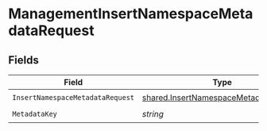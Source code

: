 # ManagementInsertNamespaceMetadataRequest


## Fields

| Field                                                                                                 | Type                                                                                                  | Required                                                                                              | Description                                                                                           |
| ----------------------------------------------------------------------------------------------------- | ----------------------------------------------------------------------------------------------------- | ----------------------------------------------------------------------------------------------------- | ----------------------------------------------------------------------------------------------------- |
| `InsertNamespaceMetadataRequest`                                                                      | [shared.InsertNamespaceMetadataRequest](../../../pkg/models/shared/insertnamespacemetadatarequest.md) | :heavy_check_mark:                                                                                    | N/A                                                                                                   |
| `MetadataKey`                                                                                         | *string*                                                                                              | :heavy_check_mark:                                                                                    | N/A                                                                                                   |